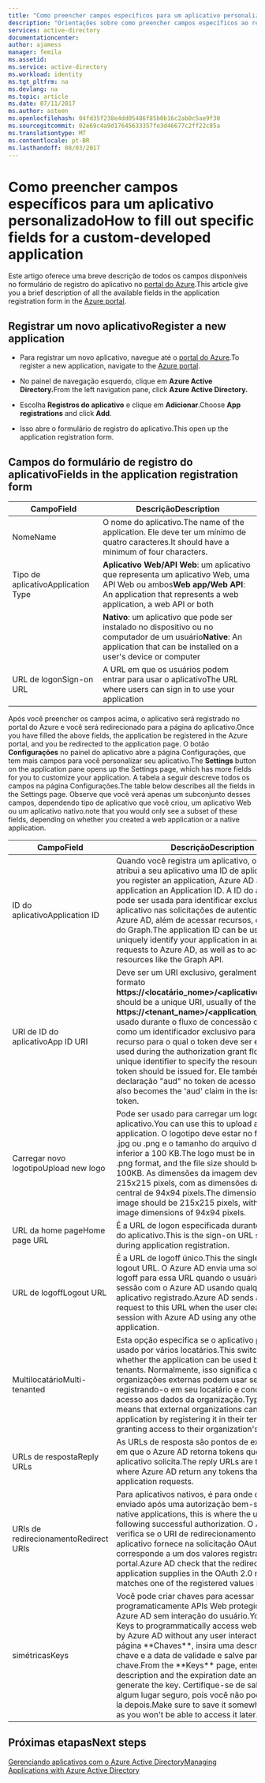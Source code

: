 ```yaml
---
title: "Como preencher campos específicos para um aplicativo personalizado | Microsoft Docs"
description: "Orientações sobre como preencher campos específicos ao registrar um aplicativo personalizado com o Azure AD"
services: active-directory
documentationcenter: 
author: ajamess
manager: femila
ms.assetid: 
ms.service: active-directory
ms.workload: identity
ms.tgt_pltfrm: na
ms.devlang: na
ms.topic: article
ms.date: 07/11/2017
ms.author: asteen
ms.openlocfilehash: 04fd35f238e4dd05486f85b0b16c2ab0c5ae9f30
ms.sourcegitcommit: 02e69c4a9d17645633357fe3d46677c2ff22c85a
ms.translationtype: MT
ms.contentlocale: pt-BR
ms.lasthandoff: 08/03/2017
---
```

# <a name="how-to-fill-out-specific-fields-for-a-custom-developed-application"></a><span data-ttu-id="74b2c-103">Como preencher campos específicos para um aplicativo personalizado</span><span class="sxs-lookup"><span data-stu-id="74b2c-103">How to fill out specific fields for a custom-developed application</span></span>

<span data-ttu-id="74b2c-104">Este artigo oferece uma breve descrição de todos os campos disponíveis no formulário de registro do aplicativo no [portal do Azure](https://portal.azure.com).</span><span class="sxs-lookup"><span data-stu-id="74b2c-104">This article give you a brief description of all the available fields in the application registration form in the [Azure portal](https://portal.azure.com).</span></span>

## <a name="register-a-new-application"></a><span data-ttu-id="74b2c-105">Registrar um novo aplicativo</span><span class="sxs-lookup"><span data-stu-id="74b2c-105">Register a new application</span></span>

-   <span data-ttu-id="74b2c-106">Para registrar um novo aplicativo, navegue até o [portal do Azure](https://portal.azure.com).</span><span class="sxs-lookup"><span data-stu-id="74b2c-106">To register a new application, navigate to the [Azure portal](https://portal.azure.com).</span></span>

-   <span data-ttu-id="74b2c-107">No painel de navegação esquerdo, clique em **Azure Active Directory.**</span><span class="sxs-lookup"><span data-stu-id="74b2c-107">From the left navigation pane, click **Azure Active Directory.**</span></span>

-   <span data-ttu-id="74b2c-108">Escolha **Registros do aplicativo** e clique em **Adicionar**.</span><span class="sxs-lookup"><span data-stu-id="74b2c-108">Choose **App registrations** and click **Add**.</span></span>

-   <span data-ttu-id="74b2c-109">Isso abre o formulário de registro do aplicativo.</span><span class="sxs-lookup"><span data-stu-id="74b2c-109">This open up the application registration form.</span></span>

## <a name="fields-in-the-application-registration-form"></a><span data-ttu-id="74b2c-110">Campos do formulário de registro do aplicativo</span><span class="sxs-lookup"><span data-stu-id="74b2c-110">Fields in the application registration form</span></span>


| <span data-ttu-id="74b2c-111">Campo</span><span class="sxs-lookup"><span data-stu-id="74b2c-111">Field</span></span>            | <span data-ttu-id="74b2c-112">Descrição</span><span class="sxs-lookup"><span data-stu-id="74b2c-112">Description</span></span>                                                                              |
|------------------|------------------------------------------------------------------------------------------|
| <span data-ttu-id="74b2c-113">Nome</span><span class="sxs-lookup"><span data-stu-id="74b2c-113">Name</span></span>             | <span data-ttu-id="74b2c-114">O nome do aplicativo.</span><span class="sxs-lookup"><span data-stu-id="74b2c-114">The name of the application.</span></span> <span data-ttu-id="74b2c-115">Ele deve ter um mínimo de quatro caracteres.</span><span class="sxs-lookup"><span data-stu-id="74b2c-115">It should have a minimum of four characters.</span></span>                |
| <span data-ttu-id="74b2c-116">Tipo de aplicativo</span><span class="sxs-lookup"><span data-stu-id="74b2c-116">Application Type</span></span> | <span data-ttu-id="74b2c-117">**Aplicativo Web/API Web**: um aplicativo que representa um aplicativo Web, uma API Web ou ambos</span><span class="sxs-lookup"><span data-stu-id="74b2c-117">**Web app/Web API**: An application that represents a web application, a web API or both</span></span> 
| |<span data-ttu-id="74b2c-118">**Nativo**: um aplicativo que pode ser instalado no dispositivo ou no computador de um usuário</span><span class="sxs-lookup"><span data-stu-id="74b2c-118">**Native**: An application that can be installed on a user's device or computer</span></span>           |
| <span data-ttu-id="74b2c-119">URL de logon</span><span class="sxs-lookup"><span data-stu-id="74b2c-119">Sign-on URL</span></span>      | <span data-ttu-id="74b2c-120">A URL em que os usuários podem entrar para usar o aplicativo</span><span class="sxs-lookup"><span data-stu-id="74b2c-120">The URL where users can sign in to use your application</span></span>                                  |

<span data-ttu-id="74b2c-121">Após você preencher os campos acima, o aplicativo será registrado no portal do Azure e você será redirecionado para a página do aplicativo.</span><span class="sxs-lookup"><span data-stu-id="74b2c-121">Once you have filled the above fields, the application be registered in the Azure portal, and you be redirected to the application page.</span></span> <span data-ttu-id="74b2c-122">O botão **Configurações** no painel do aplicativo abre a página Configurações, que tem mais campos para você personalizar seu aplicativo.</span><span class="sxs-lookup"><span data-stu-id="74b2c-122">The **Settings** button on the application pane opens up the Settings page, which has more fields for you to customize your application.</span></span> <span data-ttu-id="74b2c-123">A tabela a seguir descreve todos os campos na página Configurações.</span><span class="sxs-lookup"><span data-stu-id="74b2c-123">The table below describes all the fields in the Settings page.</span></span> <span data-ttu-id="74b2c-124">Observe que você verá apenas um subconjunto desses campos, dependendo tipo de aplicativo que você criou, um aplicativo Web ou um aplicativo nativo.</span><span class="sxs-lookup"><span data-stu-id="74b2c-124">note that you would only see a subset of these fields, depending on whether you created a web application or a native application.</span></span>

| <span data-ttu-id="74b2c-125">Campo</span><span class="sxs-lookup"><span data-stu-id="74b2c-125">Field</span></span>           | <span data-ttu-id="74b2c-126">Descrição</span><span class="sxs-lookup"><span data-stu-id="74b2c-126">Description</span></span>                                                                                                                                                                                                                                                                                                     |
|-----------------|-----------------------------------------------------------------------------------------------------------------------------------------------------------------------------------------------------------------------------------------------------------------------------------------------------------------|
| <span data-ttu-id="74b2c-127">ID do aplicativo</span><span class="sxs-lookup"><span data-stu-id="74b2c-127">Application ID</span></span>  | <span data-ttu-id="74b2c-128">Quando você registra um aplicativo, o Azure AD atribui a seu aplicativo uma ID de aplicativo.</span><span class="sxs-lookup"><span data-stu-id="74b2c-128">When you register an application, Azure AD assigns your application an Application ID.</span></span> <span data-ttu-id="74b2c-129">A ID do aplicativo pode ser usada para identificar exclusivamente o aplicativo nas solicitações de autenticação no Azure AD, além de acessar recursos, como a API do Graph.</span><span class="sxs-lookup"><span data-stu-id="74b2c-129">The application ID can be used to uniquely identify your application in authentication requests to Azure AD, as well as to access resources like the Graph API.</span></span>                                                          |
| <span data-ttu-id="74b2c-130">URI de ID do aplicativo</span><span class="sxs-lookup"><span data-stu-id="74b2c-130">App ID URI</span></span>      | <span data-ttu-id="74b2c-131">Deve ser um URI exclusivo, geralmente com o formato **https://&lt;locatário\_nome&gt;/&lt;aplicativo\_nome&gt;.**</span><span class="sxs-lookup"><span data-stu-id="74b2c-131">This should be a unique URI, usually of the form **https://&lt;tenant\_name&gt;/&lt;application\_name&gt;.**</span></span> <span data-ttu-id="74b2c-132">Ele é usado durante o fluxo de concessão de autorização como um identificador exclusivo para especificar o recurso para o qual o token deve ser emitido.</span><span class="sxs-lookup"><span data-stu-id="74b2c-132">This is used during the authorization grant flow, as a unique identifier to specify the resource which the token should be issued for.</span></span> <span data-ttu-id="74b2c-133">Ele também se torna a declaração "aud" no token de acesso emitido.</span><span class="sxs-lookup"><span data-stu-id="74b2c-133">It also becomes the 'aud' claim in the issued access token.</span></span> |
| <span data-ttu-id="74b2c-134">Carregar novo logotipo</span><span class="sxs-lookup"><span data-stu-id="74b2c-134">Upload new logo</span></span> | <span data-ttu-id="74b2c-135">Pode ser usado para carregar um logotipo para seu aplicativo.</span><span class="sxs-lookup"><span data-stu-id="74b2c-135">You can use this to upload a logo for your application.</span></span> <span data-ttu-id="74b2c-136">O logotipo deve estar no formato .bmp, .jpg ou .png e o tamanho do arquivo deve ser inferior a 100 KB.</span><span class="sxs-lookup"><span data-stu-id="74b2c-136">The logo must be in .bmp, .jpg or .png format, and the file size should be less than 100KB.</span></span> <span data-ttu-id="74b2c-137">As dimensões da imagem devem ser 215x215 pixels, com as dimensões da imagem central de 94x94 pixels.</span><span class="sxs-lookup"><span data-stu-id="74b2c-137">The dimensions for the image should be 215x215 pixels, with central image dimensions of 94x94 pixels.</span></span>                                                       |
| <span data-ttu-id="74b2c-138">URL da home page</span><span class="sxs-lookup"><span data-stu-id="74b2c-138">Home page URL</span></span>   | <span data-ttu-id="74b2c-139">É a URL de logon especificada durante o registro do aplicativo.</span><span class="sxs-lookup"><span data-stu-id="74b2c-139">This is the sign-on URL specified during application registration.</span></span>                                                                                                                                                                                                                                              |
| <span data-ttu-id="74b2c-140">URL de logoff</span><span class="sxs-lookup"><span data-stu-id="74b2c-140">Logout URL</span></span>      | <span data-ttu-id="74b2c-141">É a URL de logoff único.</span><span class="sxs-lookup"><span data-stu-id="74b2c-141">This the single sign-out logout URL.</span></span> <span data-ttu-id="74b2c-142">O Azure AD envia uma solicitação de logoff para essa URL quando o usuário limpa a sessão com o Azure AD usando qualquer outro aplicativo registrado.</span><span class="sxs-lookup"><span data-stu-id="74b2c-142">Azure AD sends a logout request to this URL when the user clears their session with Azure AD using any other registered application.</span></span>                                                                                                                                       |
| <span data-ttu-id="74b2c-143">Multilocatário</span><span class="sxs-lookup"><span data-stu-id="74b2c-143">Multi-tenanted</span></span>  | <span data-ttu-id="74b2c-144">Esta opção especifica se o aplicativo pode ser usado por vários locatários.</span><span class="sxs-lookup"><span data-stu-id="74b2c-144">This switch specifies whether the application can be used by multiple tenants.</span></span> <span data-ttu-id="74b2c-145">Normalmente, isso significa que organizações externas podem usar seu aplicativo registrando-o em seu locatário e concedendo acesso aos dados da organização.</span><span class="sxs-lookup"><span data-stu-id="74b2c-145">Typically, this means that external organizations can use your application by registering it in their tenant and granting access to their organization's data.</span></span>                                                                   |
| <span data-ttu-id="74b2c-146">URLs de resposta</span><span class="sxs-lookup"><span data-stu-id="74b2c-146">Reply URLs</span></span>      | <span data-ttu-id="74b2c-147">As URLs de resposta são pontos de extremidade em que o Azure AD retorna tokens que seu aplicativo solicita.</span><span class="sxs-lookup"><span data-stu-id="74b2c-147">The reply URLs are the endpoints where Azure AD return any tokens that your application requests.</span></span>                                                                                                                                                                                                          |
| <span data-ttu-id="74b2c-148">URIs de redirecionamento</span><span class="sxs-lookup"><span data-stu-id="74b2c-148">Redirect URIs</span></span>   | <span data-ttu-id="74b2c-149">Para aplicativos nativos, é para onde o usuário é enviado após uma autorização bem-sucedida.</span><span class="sxs-lookup"><span data-stu-id="74b2c-149">For native applications, this is where the user be sent to following successful authorization.</span></span> <span data-ttu-id="74b2c-150">O Azure AD verifica se o URI de redirecionamento que seu aplicativo fornece na solicitação OAuth 2.0 corresponde a um dos valores registrados no portal.</span><span class="sxs-lookup"><span data-stu-id="74b2c-150">Azure AD check that the redirect URI your application supplies in the OAuth 2.0 request matches one of the registered values in the portal.</span></span>                                                            |
| <span data-ttu-id="74b2c-151">simétricas</span><span class="sxs-lookup"><span data-stu-id="74b2c-151">Keys</span></span>            | <span data-ttu-id="74b2c-152">Você pode criar chaves para acessar programaticamente APIs Web protegidas pelo Azure AD sem interação do usuário.</span><span class="sxs-lookup"><span data-stu-id="74b2c-152">You can create Keys to programmatically access web APIs secured by Azure AD without any user interaction.</span></span> <span data-ttu-id="74b2c-153">Na página \*\*Chaves\*\*, insira uma descrição da chave e a data de validade e salve para gerar a chave.</span><span class="sxs-lookup"><span data-stu-id="74b2c-153">From the \*\*Keys\*\* page, enter a key description and the expiration date and save to generate the key.</span></span> <span data-ttu-id="74b2c-154">Certifique-se de salvá-la em algum lugar seguro, pois você não poderá acessá-la depois.</span><span class="sxs-lookup"><span data-stu-id="74b2c-154">Make sure to save it somewhere secure, as you won't be able to access it later.</span></span>             |

## <a name="next-steps"></a><span data-ttu-id="74b2c-155">Próximas etapas</span><span class="sxs-lookup"><span data-stu-id="74b2c-155">Next steps</span></span>
[<span data-ttu-id="74b2c-156">Gerenciando aplicativos com o Azure Active Directory</span><span class="sxs-lookup"><span data-stu-id="74b2c-156">Managing Applications with Azure Active Directory</span></span>](active-directory-enable-sso-scenario.md)

